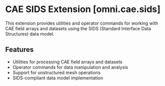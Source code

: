 # CAE SIDS Extension [omni.cae.sids]

This extension provides utilities and operator commands for working with CAE field arrays and datasets using the SIDS (Standard Interface Data Structures) data model.

## Features

- Utilities for processing CAE field arrays and datasets
- Operator commands for data manipulation and analysis
- Support for unstructured mesh operations
- SIDS-compliant data model implementation
